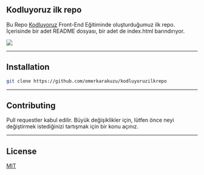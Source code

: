 ## Kodluyoruz ilk repo

Bu Repo [Kodluyoruz](https://www.kodluyoruz.org) Front-End Eğitiminde oluşturduğumuz ilk repo. İçerisinde bir adet README dosyası, bir adet de index.html barındırıyor.

![](https://cdn.discordapp.com/attachments/520012509730701346/944261120120745984/asd.png)


---

## Installation
```bash
git clone https://github.com/omerkarakuzu/kodluyoruzilkrepo
```
---

## Contributing

Pull requestler kabul edilir. Büyük değişiklikler için, lütfen önce neyi değiştirmek istediğinizi tartışmak için bir konu açınız.

---

## License
[MIT](https://choosealicense.com/licenses/mit/)